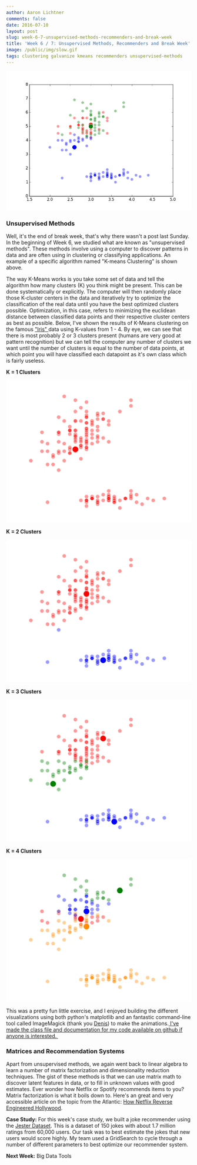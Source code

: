 ```yaml
---
author: Aaron Lichtner
comments: false
date: 2016-07-10 
layout: post
slug: week-6-7-unsupervised-methods-recommenders-and-break-week
title: 'Week 6 / 7: Unsupervised Methods, Recommenders and Break Week'
image: /public/img/slow.gif
tags: clustering galvanize kmeans recommenders unsupervised-methods
---
```


![K-Means Clustering Animation](/public/img/slow.gif)



### Unsupervised Methods



Well, it's the end of break week, that's why there wasn't a post last Sunday. In the beginning of Week 6, we studied what are known as "unsupervised methods". These methods involve using a computer to discover patterns in data and are often using in clustering or classifying applications. An example of a specific algorithm named "K-means Clustering" is shown above.

The way K-Means works is you take some set of data and tell the algorithm how many clusters (K) you think might be present. This can be done systematically or explicitly. The computer will then randomly place those K-cluster centers in the data and iteratively try to optimize the classification of the real data until you have the best optimized clusters possible. Optimization, in this case, refers to minimizing the euclidean distance between classified data points and their respective cluster centers as best as possible. Below, I've shown the results of K-Means clustering on the famous ["Iris" ](https://archive.ics.uci.edu/ml/datasets/Iris)data using K-values from 1 - 4. By eye, we can see that there is most probably 2 or 3 clusters present (humans are very good at pattern recognition) but we can tell the computer any number of clusters we want until the number of clusters is equal to the number of data points, at which point you will have classified each datapoint as it's own class which is fairly useless.


**K = 1 Clusters**


![1_anim_crop](/public/img/1_anim_crop.gif)


**K = 2 Clusters**


![2_anim_crop](/public/img/2_anim_crop.gif)


**K = 3 Clusters**


![3_anim_crop](/public/img/3_anim_crop.gif)


**K = 4 Clusters**


![4_anim_crop](/public/img/4_anim_crop.gif)


This was a pretty fun little exercise, and I enjoyed building the different visualizations using both python's matplotlib and an fantastic command-line tool called ImageMagick (thank you [Denis](https://github.com/denrou)) to make the animations.[ I've made the class file and documentation for my code available on github if anyone is interested. ](https://github.com/alichtner/kmeans-clustering)



### Matrices and Recommendation Systems



Apart from unsupervised methods, we again went back to linear algebra to learn a number of matrix factorization and dimensionality reduction techniques. The gist of these methods is that we can use matrix math to discover latent features in data, or to fill in unknown values with good estimates. Ever wonder how Netflix or Spotify recommends items to you? Matrix factorization is what it boils down to. Here's an great and very accessible article on the topic from the Atlantic: [How Netflix Reverse Engineered Hollywood](http://www.theatlantic.com/technology/archive/2014/01/how-netflix-reverse-engineered-hollywood/282679/).

**Case Study:** For this week's case study, we built a joke recommender using the [Jester Dataset](http://eigentaste.berkeley.edu/dataset/). This is a dataset of 150 jokes with about 1.7 million ratings from 60,000 users. Our task was to best estimate the jokes that new users would score highly. My team used a GridSearch to cycle through a number of different parameters to best optimize our recommender system.

**Next Week:** Big Data Tools

